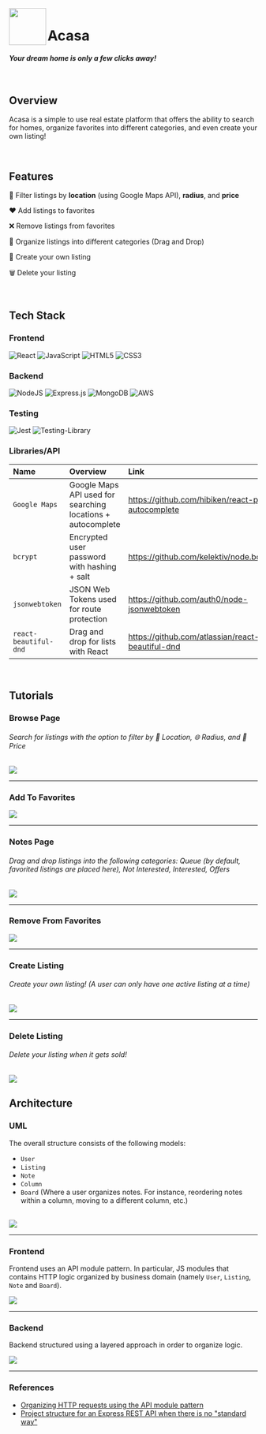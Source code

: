 <img src="frontend/src/assets/logo/logo.svg" width=75 align="left"/>

# Acasa
#### *Your dream home is only a few clicks away!*

<br/>

## Overview
Acasa is a simple to use real estate platform that offers the ability to search for homes, organize favorites into different categories, and even create your own listing!

<br/>

## Features
🔎 Filter listings by **location** (using Google Maps API), **radius**, and **price**

❤️ Add listings to favorites

❌ Remove listings from favorites

📁 Organize listings into different categories (Drag and Drop)

🏡 Create your own listing

🗑️ Delete your listing

<br/>

## Tech Stack
### Frontend
<img alt="React" src="https://img.shields.io/badge/react-%2320232a.svg?style=for-the-badge&logo=react&logoColor=%2361DAFB"/> <img alt="JavaScript" src="https://img.shields.io/badge/javascript-%23323330.svg?style=for-the-badge&logo=javascript&logoColor=%23F7DF1E"/> <img alt="HTML5" src="https://img.shields.io/badge/html5-%23E34F26.svg?style=for-the-badge&logo=html5&logoColor=white"/> <img alt="CSS3" src="https://img.shields.io/badge/css3-%231572B6.svg?style=for-the-badge&logo=css3&logoColor=white"/>

### Backend
<img alt="NodeJS" src="https://img.shields.io/badge/node.js-%2343853D.svg?style=for-the-badge&logo=node-dot-js&logoColor=white"/> <img alt="Express.js" src="https://img.shields.io/badge/express.js-%23404d59.svg?style=for-the-badge&logo=express&logoColor=%2361DAFB"/> <img alt="MongoDB" src ="https://img.shields.io/badge/MongoDB-%234ea94b.svg?style=for-the-badge&logo=mongodb&logoColor=white"/> <img alt="AWS" src="https://img.shields.io/badge/AWS-%23FF9900.svg?style=for-the-badge&logo=amazon-aws&logoColor=white"/>

### Testing
<img alt="Jest" src="https://img.shields.io/badge/-jest-%23C21325?style=for-the-badge&logo=jest&logoColor=white"/> <img alt="Testing-Library" src="https://img.shields.io/badge/-TestingLibrary-%23E33332?style=for-the-badge&logo=testing-library&logoColor=white"/>

### Libraries/API
Name | Overview | Link
:--- | :--- | :---
`Google Maps` | Google Maps API used for searching locations + autocomplete | https://github.com/hibiken/react-places-autocomplete
`bcrypt` | Encrypted user password with hashing + salt | https://github.com/kelektiv/node.bcrypt.js/
`jsonwebtoken` | JSON Web Tokens used for route protection | https://github.com/auth0/node-jsonwebtoken
`react-beautiful-dnd` | Drag and drop for lists with React | https://github.com/atlassian/react-beautiful-dnd

<br/>

## Tutorials

### Browse Page
###### Search for listings with the option to filter by 📍 Location, 🌐 Radius, and 💸 Price 
<img src="frontend/src/assets/tutorials/browse.gif" />

***

### Add To Favorites
<img src="frontend/src/assets/tutorials/favorites.gif" />

***

### Notes Page
###### Drag and drop listings into the following categories: Queue (by default, favorited listings are placed here), Not Interested, Interested, Offers
<img src="frontend/src/assets/tutorials/notes.gif" />

***

### Remove From Favorites
<img src="frontend/src/assets/tutorials/favorites-delete.gif" />

***

### Create Listing
###### Create your own listing! (A user can only have one active listing at a time)
<img src="frontend/src/assets/tutorials/listing-create.gif" />

***

### Delete Listing
###### Delete your listing when it gets sold!
<img src="frontend/src/assets/tutorials/listing-delete.gif" />

## Architecture

### UML
The overall structure consists of the following models:
* `User`
* `Listing`
* `Note`
* `Column`
* `Board` (Where a user organizes notes. For instance, reordering notes within a column, moving to a different column, etc.)
<br/>

<img src="frontend/src/assets/architecture/uml-architecture.svg" />

***

### Frontend
Frontend uses an API module pattern. In particular, JS modules that contains HTTP logic organized by business domain (namely `User`, `Listing`, `Note` and `Board`).
<br/>

<img src="frontend/src/assets/architecture/frontend-architecture.svg" />

***

### Backend
Backend structured using a layered approach in order to organize logic.
<br/>

<img src="frontend/src/assets/architecture/backend-architecture.svg" />

***

### References
* [Organizing HTTP requests using the API module pattern](http://www.sheshbabu.com/posts/organizing-http-requests-using-api-module-pattern/)
* [Project structure for an Express REST API when there is no "standard way"](https://www.coreycleary.me/project-structure-for-an-express-rest-api-when-there-is-no-standard-way)
